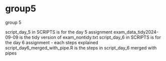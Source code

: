 # group5
group 5


script_day_5 in SCRIPTS is for the day 5 assignment
exam_data_tidy2024-09-09 is the tidy version of exam_nontidy.txt
script_day_6 in SCRIPTS is for the day 6 assignment -  each steps explained
  script_day6_merged_with_pipe.R is the steps in script_day_6 merged with pipes